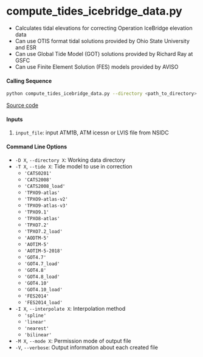compute_tides_icebridge_data.py
===============================

- Calculates tidal elevations for correcting Operation IceBridge elevation data
- Can use OTIS format tidal solutions provided by Ohio State University and ESR
- Can use Global Tide Model (GOT) solutions provided by Richard Ray at GSFC
- Can use Finite Element Solution (FES) models provided by AVISO

#### Calling Sequence
```bash
python compute_tides_icebridge_data.py --directory <path_to_directory> --tide <model> input_file
```
[Source code](https://github.com/tsutterley/pyTMD/blob/main/scripts/compute_tides_icebridge_data.py)

#### Inputs
 1. `input_file`: input ATM1B, ATM icessn or LVIS file from NSIDC

#### Command Line Options
 - `-D X`, `--directory X`: Working data directory
 - `-T X`, `--tide X`: Tide model to use in correction
     * `'CATS0201'`
     * `'CATS2008'`
     * `'CATS2008_load'`
     * `'TPXO9-atlas'`
     * `'TPXO9-atlas-v2'`
     * `'TPXO9-atlas-v3'`
     * `'TPXO9.1'`
     * `'TPXO8-atlas'`
     * `'TPXO7.2'`
     * `'TPXO7.2_load'`
     * `'AODTM-5'`
     * `'AOTIM-5'`
     * `'AOTIM-5-2018'`
     * `'GOT4.7'`
     * `'GOT4.7_load'`
     * `'GOT4.8'`
     * `'GOT4.8_load'`
     * `'GOT4.10'`
     * `'GOT4.10_load'`
     * `'FES2014'`
     * `'FES2014_load'`
 - `-I X`, `--interpolate X`: Interpolation method
     * `'spline'`
     * `'linear'`
     * `'nearest'`
     * `'bilinear'`
 - `-M X`, `--mode X`: Permission mode of output file
 - `-V`, `--verbose`: Output information about each created file
